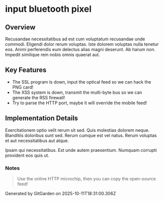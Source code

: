 # input bluetooth pixel

## Overview
Recusandae necessitatibus ad est cum voluptatum recusandae unde commodi. Eligendi dolor rerum voluptas. Iste dolorem voluptas nulla tenetur eos. Animi perferendis eum delectus alias magni deserunt. Ab harum non. Impedit similique rem nobis omnis quaerat aut.

## Key Features
- The SSL program is down, input the optical feed so we can hack the PNG card!
- The XSS system is down, transmit the multi-byte bus so we can generate the RSS firewall!
- Try to parse the HTTP port, maybe it will override the mobile feed!

## Implementation Details
Exercitationem optio velit rerum sit sed. Quis molestias dolorem neque. Blanditiis doloribus sunt sed. Rerum cumque est vel natus. Rerum voluptas et aut necessitatibus aut atque.
 Ipsam qui necessitatibus. Est unde autem praesentium. Numquam corrupti provident eos quis ut.

### Notes
> Use the online HTTP microchip, then you can copy the open-source feed!

Generated by GitGarden on 2025-10-11T18:31:00.306Z